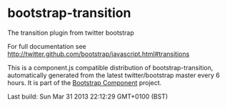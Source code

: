 # bootstrap-transition
The transition plugin from twitter bootstrap

For full documentation see http://twitter.github.com/bootstrap/javascript.html#transitions

This is a component.js compatible distribution of bootstrap-transition, automatically generated
from the latest twitter/bootstrap master every 6 hours. It is part of the <a href="http://github.com/codemix/bootstrap-component">Bootstrap Component</a>
project.


Last build: Sun Mar 31 2013 22:12:29 GMT+0100 (BST)

